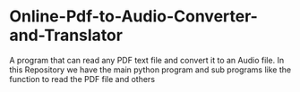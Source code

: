 # Online-Pdf-to-Audio-Converter-and-Translator
A program that can read any PDF text file and convert it to an Audio file. In this Repository we have the main python program and sub programs like the function to read the PDF file and others
